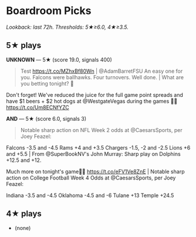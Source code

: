# Boardroom Picks

_Lookback: last 72h. Thresholds: 5★≥6.0, 4★≥3.5._

## 5★ plays

**UNKNOWN** — 5★ (score 19.0, signals 400)

> Test https://t.co/MZhxBf80Wn | @AdamBarretFSU An easy one for you. Falcons were ballhawks. Four turnovers. Well done. | What are you betting tonight? 🏈

Don't forget! We've reduced the juice for the full game point spreads and have $1 beers + $2 hot dogs at @WestgateVegas during the games 🍻🌭 https://t.co/Um8ECNfYZC

**AND** — 5★ (score 6.0, signals 3)

> Notable sharp action on NFL Week 2 odds at @CaesarsSports, per Joey Feazel:

Falcons -3.5 and -4.5
Rams +4 and +3.5
Chargers -1.5, -2 and -2.5
Lions +6 and +5.5 | From @SuperBookNV's John Murray: Sharp play on Dolphins +12.5 and +12.

Much more on tonight's game🔽🔽 https://t.co/eFV1Ve8ZnE | Notable sharp action on College Football Week 4 Odds at @CaesarsSports, per Joey Feazel:

Indiana -3.5 and -4.5
Oklahoma -4.5 and -6
Tulane +13
Temple +24.5

## 4★ plays

- (none)
